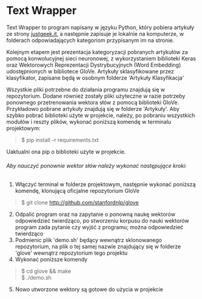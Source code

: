 # Text Wrapper
Text Wrapper to program napisany w języku Python, który pobiera artykuły ze strony [justgeek.it](https://geek.justjoin.it), 
a następnie zapisuje je lokalnie na komputerze, w folderach odpowiadających kategoriom przypisanym im na stronie.

Kolejnym etapem jest prezentacja kategoryzacji pobranych artykułów za pomocą konwolucyjnej sieci neuronowej,
z wykorzystaniem biblioteki Keras oraz Wektorowych Reprezentacji Dystrybucyjnych (Word Embedding) udostępnionych
w bibliotece GloVe. Artykuły sklasyfikowane przez klasyfikator, zapisane będą w osobnym folderze 'Artykuły Klasyfikacja'

Wszystkie pliki potrzebne do działania programu znajdują się w repozytorium. Dodane również zostały pliki użyteczne 
w razie potrzeby ponownego przetrenowania wektora słów z pomocą biblioteki GloVe. Przykładowo pobrane artykuły 
znajdują się w folderze 'Artykuły'. Aby szybko pobrać biblioteki użyte w projekcie, należy, po pobraniu wszystkich
modułów i reszty plików, wykonać poniższą komendę w terminalu projektowym:

>  $ pip install -r requirements.txt

Uaktualni ona pip o biblioteki użyte w projekcie.

###### Aby nauczyć ponownie wektor słów należy wykonać następujące kroki:
1.  Włączyć terminal w folderze projektowym, następnie wykonać poniższą komendę, klonującą oficjalne repozytorium GloVe 
>  $ git clone http://github.com/stanfordnlp/glove
2.  Odpalić program oraz na zapytanie o ponowną naukę wektorów odpowiedzieć twierdząco, po stworzeniu korpusu do nauki wektorów program zada pytanie czy wyjść z programu; można odpowiedzieć twierdząco
3.  Podmienic plik 'demo.sh' będący wewnątrz sklonowanego repozytorium, na plik o tej samej nazwie znajdujący się w folderze 'glove' wewnątrz repozytorium tego projektu
4.  Wykonać poniższe komendy 
>  $ cd glove && make <br/> $ ./demo.sh
5.  Nowo utworzone wektory są gotowe do użycia w projekcie

